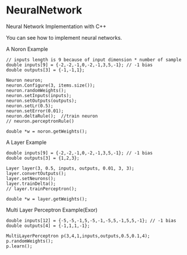 # NeuralNetwork
Neural Network Implementation with C++ 

You can see how to implement neural networks.

A Noron Example
    
    // inputs length is 9 because of input dimension * number of sample
    double inputs[9] = {-2,-2,-1,0,-2,-1,3,5,-1}; // -1 bias 
    double outputs[3] = {-1,-1,1};
    
    Neuron neuron;
    neuron.Configure(3, items.size());
    neuron.randomWeights();
    neuron.setInputs(inputs);
    neuron.setOutputs(outputs);
    neuron.setLr(0.5);
    neuron.setError(0.01);
    neuron.deltaRule();  //train neuron
    // neuron.perceptronRule()
    
    double *w = noron.getWeights(); 
    
A Layer Example

    double inputs[9] = {-2,-2,-1,0,-2,-1,3,5,-1}; // -1 bias 
    double outputs[3] = {1,2,3};
    
    Layer layer(3, 0.5, inputs, outputs, 0.01, 3, 3);
    layer.convertOutputs();
    layer.setNeurons();
    layer.trainDelta();
    // layer.trainPerceptron();
    
    double *w = layer.getWeights();
    
Multi Layer Perceptron Example(Exor)

    double inputs[12] = {-5,-5,-1,5,-5,-1,-5,5,-1,5,5,-1}; // -1 bias 
    double outputs[4] = {-1,1,1,-1}; 
    
    MultiLayerPerceptron p(3,4,1,inputs,outputs,0.5,0.1,4);
    p.randomWeights();
    p.learn();
